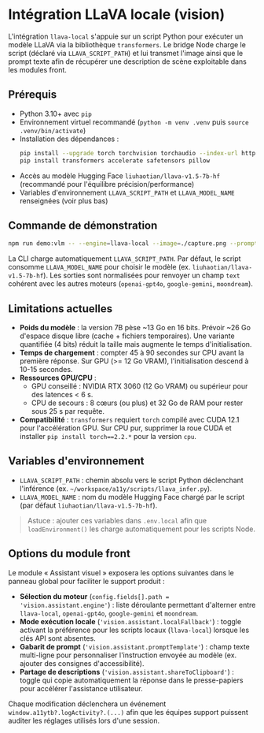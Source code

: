 # Intégration LLaVA locale (vision)

L'intégration `llava-local` s'appuie sur un script Python pour exécuter un modèle LLaVA via la bibliothèque `transformers`. Le bridge Node charge le script (déclaré via `LLAVA_SCRIPT_PATH`) et lui transmet l'image ainsi que le prompt texte afin de récupérer une description de scène exploitable dans les modules front.

## Prérequis

- Python 3.10+ avec `pip`
- Environnement virtuel recommandé (`python -m venv .venv` puis `source .venv/bin/activate`)
- Installation des dépendances :
  ```bash
  pip install --upgrade torch torchvision torchaudio --index-url https://download.pytorch.org/whl/cu121
  pip install transformers accelerate safetensors pillow
  ```
- Accès au modèle Hugging Face `liuhaotian/llava-v1.5-7b-hf` (recommandé pour l'équilibre précision/performance)
- Variables d'environnement `LLAVA_SCRIPT_PATH` et `LLAVA_MODEL_NAME` renseignées (voir plus bas)

## Commande de démonstration

```bash
npm run demo:vlm -- --engine=llava-local --image=./capture.png --prompt="Décrire la scène"
```

La CLI charge automatiquement `LLAVA_SCRIPT_PATH`. Par défaut, le script consomme `LLAVA_MODEL_NAME` pour choisir le modèle (ex. `liuhaotian/llava-v1.5-7b-hf`). Les sorties sont normalisées pour renvoyer un champ `text` cohérent avec les autres moteurs (`openai-gpt4o`, `google-gemini`, `moondream`).

## Limitations actuelles

- **Poids du modèle** : la version 7B pèse ~13 Go en 16 bits. Prévoir ~26 Go d'espace disque libre (cache + fichiers temporaires). Une variante quantifiée (4 bits) réduit la taille mais augmente le temps d'initialisation.
- **Temps de chargement** : compter 45 à 90 secondes sur CPU avant la première réponse. Sur GPU (>= 12 Go VRAM), l'initialisation descend à 10-15 secondes.
- **Ressources GPU/CPU** :
  - GPU conseillé : NVIDIA RTX 3060 (12 Go VRAM) ou supérieur pour des latences < 6 s.
  - CPU de secours : 8 cœurs (ou plus) et 32 Go de RAM pour rester sous 25 s par requête.
- **Compatibilité** : `transformers` requiert `torch` compilé avec CUDA 12.1 pour l'accélération GPU. Sur CPU pur, supprimer la roue CUDA et installer `pip install torch==2.2.*` pour la version `cpu`.

## Variables d'environnement

- `LLAVA_SCRIPT_PATH` : chemin absolu vers le script Python déclenchant l'inférence (ex. `~/workspace/a11y/scripts/llava_infer.py`).
- `LLAVA_MODEL_NAME` : nom du modèle Hugging Face chargé par le script (par défaut `liuhaotian/llava-v1.5-7b-hf`).

> Astuce : ajouter ces variables dans `.env.local` afin que `loadEnvironment()` les charge automatiquement pour les scripts Node.

## Options du module front

Le module « Assistant visuel » exposera les options suivantes dans le panneau global pour faciliter le support produit :

- **Sélection du moteur** (`config.fields[].path = 'vision.assistant.engine'`) : liste déroulante permettant d'alterner entre `llava-local`, `openai-gpt4o`, `google-gemini` et `moondream`.
- **Mode exécution locale** (`'vision.assistant.localFallback'`) : toggle activant la préférence pour les scripts locaux (`llava-local`) lorsque les clés API sont absentes.
- **Gabarit de prompt** (`'vision.assistant.promptTemplate'`) : champ texte multi-ligne pour personnaliser l'instruction envoyée au modèle (ex. ajouter des consignes d'accessibilité).
- **Partage de descriptions** (`'vision.assistant.shareToClipboard'`) : toggle qui copie automatiquement la réponse dans le presse-papiers pour accélérer l'assistance utilisateur.

Chaque modification déclenchera un événement `window.a11ytb?.logActivity?.(...)` afin que les équipes support puissent auditer les réglages utilisés lors d'une session.
